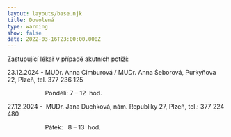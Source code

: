 ```yaml
---
layout: layouts/base.njk
title: Dovolená
type: warning
show: false
date: 2022-03-16T23:00:00.000Z
---
```

Zastupující lékař v případě akutních potíží:

23.12.2024 - MUDr. Anna Cimburová / MUDr. Anna Šeborová, Purkyňova 22, Plzeň, tel. 377 236 125

                      Pondělí: 7 – 12  hod.

27.12.2024 -  MUDr. Jana Duchková, nám. Republiky 27, Plzeň, tel.: 377 224 480

                      Pátek:   8 – 13  hod.